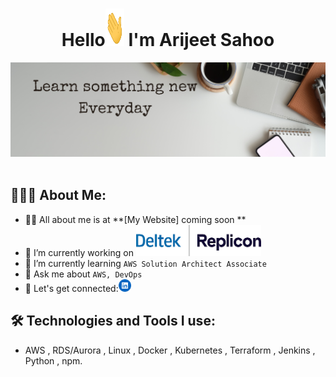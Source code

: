 <h1 align="center">Hello<img src="https://raw.githubusercontent.com/ABSphreak/ABSphreak/master/gifs/Hi.gif" width="30px" height="60px"> I'm Arijeet Sahoo</h1>

<div align="center">
  <img src ="./banner_image.png" />
  
</div>
<!--
**arijeet-lab/arijeet-lab** is a ✨ _special_ ✨ repository because its `README.md` (this file) appears on your GitHub profile.
-->

 <br/>
 
## 👨🏻‍💻 About Me:
- 🙋‍♂️ All about me is at **[My Website] coming soon **
- 🔭 I’m currently working on <a href="https://www.replicon.com/" target="_blank"><img height="50" width="200" alt="Arijeet Sahoo"  src="./deltek_replicon.png" /></a>
- 🌱 I’m currently learning `AWS Solution Architect Associate`
- 💬 Ask me about `AWS, DevOps`
- 🤝 Let's get connected:<a href="https://www.linkedin.com/in/arijeet-sahoo/" target="_blank"><img height="20" alt="Arijeet Sahoo"  src="./linkdin.png" /></a>

## 🛠️ Technologies and Tools I use:
- AWS , RDS/Aurora , Linux , Docker , Kubernetes , Terraform , Jenkins , Python , npm.

